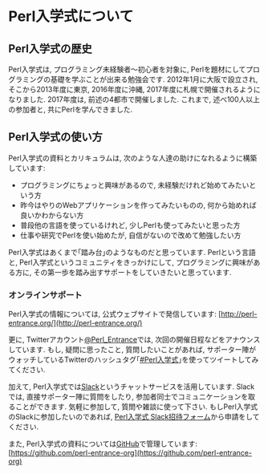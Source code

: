# Perl入学式について

## Perl入学式の歴史

Perl入学式は, プログラミング未経験者〜初心者を対象に, Perlを題材にしてプログラミングの基礎を学ぶことが出来る勉強会です.
2012年1月に大阪で設立され, そこから2013年度に東京, 2016年度に沖縄, 2017年度に札幌で開催されるようになりました. 2017年度は, 前述の4都市で開催しました.
これまで, 述べ100人以上の参加者と, 共にPerlを学んできました.

## Perl入学式の使い方

Perl入学式の資料とカリキュラムは, 次のような人達の助けになれるように構築しています:

- プログラミングにちょっと興味があるので, 未経験だけれど始めてみたいという方
- 昨今はやりのWebアプリケーションを作ってみたいものの, 何から始めれば良いかわからない方
- 普段他の言語を使っているけれど, 少しPerlも使ってみたいと思った方
- 仕事や研究でPerlを使い始めたが, 自信がないので改めて勉強したい方

Perl入学式はあくまで｢踏み台｣のようなものだと思っています. Perlという言語と, Perl入学式というコミュニティをきっかけにして, プログラミングに興味がある方に, その第一歩を踏み出すサポートをしていきたいと思っています.

### オンラインサポート

Perl入学式の情報については, 公式ウェブサイトで発信しています: [http://perl-entrance.org/](http://perl-entrance.org/)

更に, Twitterアカウント[@Perl_Entrance](https://twitter.com/Perl_Entrance)では, 次回の開催日程などをアナウンスしています.
もし, 疑問に思ったこと, 質問したいことがあれば, サポーター陣がウォッチしているTwitterのハッシュタグ｢[#Perl入学式](https://twitter.com/hashtag/Perl%E5%85%A5%E5%AD%A6%E5%BC%8F?src=hash)｣を使ってツイートしてみてください.

加えて, Perl入学式では[Slack](https://slack.com/)というチャットサービスを活用しています.
Slackでは, 直接サポーター陣に質問をしたり, 参加者同士でコミュニケーションを取ることができます. 気軽に参加して, 質問や雑談に使って下さい.
もしPerl入学式のSlackに参加したいのであれば, [Perl入学式 Slack招待フォーム](https://docs.google.com/forms/d/e/1FAIpQLScbWyg-cgcqilW7-BpKagRm2ldBhvwRBNr2N5eg3LHOK13FGw/viewform)から申請をしてください.

また, Perl入学式の資料については[GitHub](https://github.com/)で管理しています: [https://github.com/perl-entrance-org](https://github.com/perl-entrance-org)
